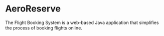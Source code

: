 # AeroReserve
The Flight Booking System is a web-based Java application that simplifies the process of  booking flights online.
